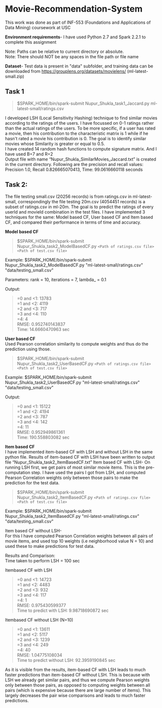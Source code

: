 # Movie-Recommendation-System

This work was done as part of INF-553 (Foundations and Applications of Data Mining) coursework at USC

<b>Environment requirements</b>- I have used Python 2.7 and Spark 2.2.1 to complete this assignment

Note: Paths can be relative to current directory or absolute.<br/>
Note: There should NOT be any spaces in the file path or file name <br/>

<b>Dataset</b>- Test data is present in "data" subfolder, and training data can be downloaded from https://grouplens.org/datasets/movielens/ (ml-latest-small.zip)

<h2>Task 1</h2>

>$SPARK_HOME/bin/spark-submit Nupur_Shukla_task1_Jaccard.py ml-latest-small/ratings.csv

I developed LSH (Local Sensitivity Hashing) technique to find similar movies according to the ratings of the users. I have focussed on 0-1 ratings rather than the actual ratings of the users. To be more specific, if a user has rated a movie, then his contribution to the characteristic matrix is 1 while if he hasn't rated a movie his contribution is 0. The goal is to identify similar movies whose Similarity is greater or equal to 0.5. <br/>
I have created 14 random hash functions to compute signature matrix. And I have used B=7 and R=2 <br/>
Output file with name “Nupur_Shukla_SimilarMovies_Jaccard.txt” is created in the current directory. Following are the precision and recall values:<br/>
Precision 1.0, 
Recall 0.826665070413, 
Time:  99.0616660118  seconds

<h2>Task 2: </h2>
The file testing small.csv (20256 records) is from ratings.csv in ml-latest-small, correspondingly the file testing 20m.csv (4054451 records) is a subset of ratings.csv in ml-20m. The goal is to predict the ratings of every userId and movieId combination in the test files. I have implemented 3 techniques for the same: Model based CF, User based CF and Item based CF, and compared their performance in terms of time and accuracy.

<b>Model based CF</b> <br/>
>$SPARK_HOME/bin/spark-submit Nupur_Shukla_task2_ModelBasedCF.py `<Path of ratings.csv file>` `<Path of test.csv file>`

Example: $SPARK_HOME/bin/spark-submit Nupur_Shukla_task2_ModelBasedCF.py "ml-latest-small/ratings.csv" "data/testing_small.csv"

Parameters: rank = 10, iterations = 7, lambda_ = 0.1 

Output:<br/>
>=0 and <1:  13783 <br/>
>=1 and <2:  4119 <br/>
>=2 and <3:  717 <br/>
>=3 and <4:  110 <br/>
>=4:  4 <br/>
RMSE:  0.952740143837 <br/>
Time:  14.6660470963  sec

<b>User based CF</b> <br/>
Used Pearson correlation similarity to compute weights and thus do the prediction using those.

>$SPARK_HOME/bin/spark-submit Nupur_Shukla_task2_UserBasedCF.py `<Path of ratings.csv file>` `<Path of test.csv file>`

Example: $SPARK_HOME/bin/spark-submit Nupur_Shukla_task2_UserBasedCF.py "ml-latest-small/ratings.csv" "data/testing_small.csv"

Output:
>=0 and <1:  15122 <br/>
>=1 and <2:  4194 <br/>
>=2 and <3:  787 <br/>
>=3 and <4:  142 <br/>
>=4:  11 <br/>
RMSE:  0.952949861361 <br/>
Time:   190.558803082  sec

<b>Item based CF</b> <br/>
I have implemented item-based CF with LSH and without LSH in the same python file. Results of item-based CF with LSH have been written to output file “Nupur_Shukla_task2_ItemBasedCF.txt”
Item based CF with LSH-
On running LSH first, we get pairs of most similar movie items. This is the pre-computation step. I have used the pairs I got from LSH, and computed Pearson Correlation weights only between those pairs to make the prediction for the test data.

>$SPARK_HOME/bin/spark-submit Nupur_Shukla_task2_ItemBasedCF.py `<Path of ratings.csv file>` `<Path of test.csv file>`

Example: $SPARK_HOME/bin/spark-submit Nupur_Shukla_task2_ItemBasedCF.py "ml-latest-small/ratings.csv" "data/testing_small.csv"

Item based CF without LSH- <br/>
For this I have computed Pearson Correlation weights between all pairs of movie items, and used top 10 weights (i.e neighborhood value N = 10) and used these to make predictions for test data.

Results and Comparison: <br/>
Time taken to perform LSH = 100 sec

Itembased CF with LSH <br/>
>=0 and <1:  14723 <br/>
>=1 and <2:  4483 <br/>
>=2 and <3:  932 <br/>
>=3 and <4:  117 <br/>
>=4:  1 <br/>
RMSE:  0.975430599377 <br/>
Time to predict with LSH:  9.98718690872  sec

Itembased CF without LSH (N=10)
>=0 and <1:  13611 <br/>
>=1 and <2:  5117 <br/>
>=2 and <3:  1239 <br/>
>=3 and <4:  249 <br/>
>=4:  40 <br/>
RMSE:  1.04775108034 <br/>
Time to predict without LSH:  92.3959190845  sec

As it is visible from the results, item-based CF with LSH leads to much faster predictions than item-based CF without LSH. This is because with LSH we already get similar pairs, and thus we compute Pearson weights only between those pairs, as opposed to computing weights between all pairs (which is expensive because there are large number of items). This largely decreases the pair wise comparisons and leads to much faster predictions.


